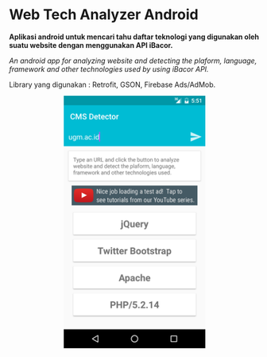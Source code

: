 # Web Tech Analyzer Android

**Aplikasi android untuk mencari tahu daftar teknologi yang digunakan oleh suatu website dengan menggunakan API iBacor.**

_An android app for analyzing website and detecting the plaform, language, framework and other technologies used by using iBacor API._

Library yang digunakan : Retrofit, GSON, Firebase Ads/AdMob.

<p align="center">
  <img src="https://raw.githubusercontent.com/felixgiov/CMSDetector-Android/master/1.png" width="285"/>
</p>

